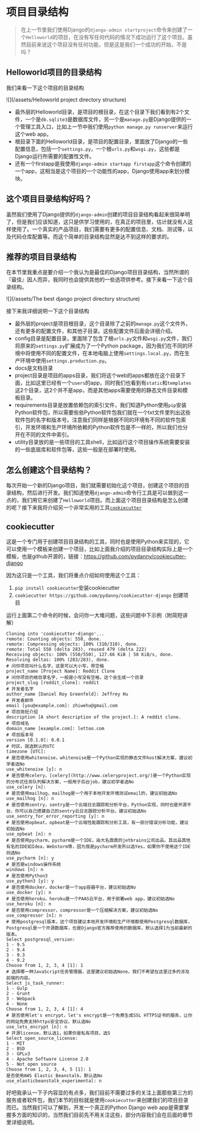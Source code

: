 # 项目目录结构

> 在上一节里我们使用Django的`django-admin startproject`命令来创建了一个`Helloworld`的项目，在没有写任何代码的情况下成功运行了这个项目。虽然目前来说这个项目没有任何功能，但是这是我们一个成功的开始，不是吗？

## Helloworld项目的目录结构

我们来看一下这个项目的目录结构

![](/assets/Helloworld project directory structure)

* 最外层的Helloworld目录，是项目的根目录，在这个目录下我们看到有2个文件，一个是`db.sqlite3`是数据库文件，另一个是`manage.py`是Django提供的一个管理工具入口，比如上一节中我们使用`python manage.py runserver`来运行这个web app。
* 根目录下面的Helloworld目录，是项目的配置目录，里面放了Django的一些配置信息，包括一个`settings.py`，一个根`urls.py`和`wsgi.py`，这些都是Django运行所需要的配置性文件。
* 还有一个firstapp是我使用`django-admin startapp firstapp`这个命令创建的一个app，这相当是这个项目的一个功能性的app，Django使用app来划分模块。

## 这个项目目录结构好吗？

虽然我们使用了Django提供的`django-admin`创建的项目目录结构看起来很简单明了，但是我们应该知道，这只是供学习使用的，在真正的项目里，估计就没有人这样使用了。一个真实的产品项目，我们需要有更多的配置信息、文档、测试等，以及代码仓库配置等。而这个简单的目录结构显然是达不到这样的要求的。

## 推荐的项目目录结构

在本节里我重点是要介绍一个我认为是最佳的Django项目目录结构，当然所谓的『最佳』因人而异，我同时也会提供其他的一些选项供参考。接下来看一下这个目录结构。

![](/assets/The best django project directory structure)

接下来我详细说明一下这个目录结构
* 最外层的project是项目根目录，这个目录除了之前的`manage.py`这个文件外，还有更多的配置文件，和其他子目录。这些配置文件后面会详细介绍。
* config目录是配置目录，里面除了包含了根`urls.py`文件和`wsgi.py`文件，我们将原来的`settings.py`扩展成为了一个Python package，因为我们在不同的环境中将使用不同的配置文件，在本地电脑上使用`settings.local.py`，而在生产环境中使用`settings.production.py`。
* docs是文档目录
* project目录是项目的apps目录，我们将这个web的apps都放在这个目录下面，比如这里已经有一个`users`的app，同时我们也看到有`static`和`templates`这2个目录，这2个并不是app，而是其他apps需要使用的静态文件目录和模板目录。
* requirements目录是放置依赖包的索引文件，我们知道Python使用`pip`安装Python软件包，所以需要些些Python软件包我们就在一个txt文件里列出这些软件包的名字和版本号。注意我们同样是根据不同的环境有不同的软件包索引，开发环境和生产环境所依赖的Python软件包是不一样的，所以我们也分开在不同的文件中索引。
* utility目录放的是一些项目的工具shell，比如运行这个项目操作系统需要安装的一些底层库和软件包等，这些一般是在部署时使用。

## 怎么创建这个目录结构？

每次开始一个新的Django项目，我们就需要初始化这个项目，创建这个项目的目录结构，然后进行开发。我们知道使用`django-admin`命令行工具是可以做到这一点的，我们用它来创建了`Helloworld`项目。而上面这个项目目录结构是怎么创建的呢？接下来我将介绍另一个非常实用的工具[`cookiecutter`](https://github.com/audreyr/cookiecutter)

## cookiecutter

这是一个专门用于创建项目目录结构的工具，同时也是使用Python来实现的，它可以使用一个模板来创建一个项目，比如上面我介绍的项目目录结构实际上是一个模板，也是github开源的，链接：https://github.com/pydanny/cookiecutter-django

因为这只是一个工具，我们将重点介绍如何使用这个工具：

1. `pip install cookiecutter`安装cookiecutter
2. `cookiecutter https://github.com/pydanny/cookiecutter-django` 创建项目

运行上面第二个命令的时候，会问你一大堆问题，这些问题中下示例（附简短讲解）

```
Cloning into 'cookiecutter-django'...
remote: Counting objects: 550, done.
remote: Compressing objects: 100% (310/310), done.
remote: Total 550 (delta 283), reused 479 (delta 222)
Receiving objects: 100% (550/550), 127.66 KiB | 58 KiB/s, done.
Resolving deltas: 100% (283/283), done.
# 问你项目叫什么名字，这里可以大小写，带空格
project_name [Project Name]: Reddit Clone
# 问你项目的根目录名字，一般是小写没有空格，这个会生成一个目录
project_slug [reddit_clone]: reddit
# 开发者名字
author_name [Daniel Roy Greenfeld]: Jeffrey Hu
# 开发者邮件
email [you@example.com]: zhiwehu@gmail.com
# 项目简短介绍
description [A short description of the project.]: A reddit clone.
# 项目域名
domain_name [example.com]: lettoo.com
# 项目版本号
version [0.1.0]: 0.0.1
# 时区，就选默认的UTC
timezone [UTC]: 
# 是否使用whitenoise，whitenoise是一个Python实现的静态文件host解决方案，建议初学者选No
use_whitenoise [y]: n
# 是否使用celery，[celery](http://www.celeryproject.org/)是一个Python实现的分布式任务队列解决方案，一般用于后台job，建议初学者选No
use_celery [n]: 
# 是否使用mailhog，mailhog是一个用于本地开发环境测试email的，建议初始选No
use_mailhog [n]: n
# 是否使用sentry，sentry是一个云端日志跟踪和分析平台，Python实现，同时也是开源平台，你可以自己搭建自己的sentry云日志跟踪分析平台。建议初始选No
use_sentry_for_error_reporting [y]: n
# 是否使用opbeat，opbeat是一个云端性能跟踪和分析工具，有一部分错误分析功能，建议初始选No
use_opbeat [n]: n
# 是否使用pycharm，pycharm是一个IDE，由大名鼎鼎的jetbrains公司出品，其出品其他有名的IDE如Idea，Webstorm等，因为我是pycharm开发所以选Yes，如果你不使用这个IDE则选No
use_pycharm [n]: y
# 是否是windows操作系统
windows [n]: n
# 是否使用Python3
use_python3 [y]: y
# 是否使用docker，docker是一个app容器平台，建议初始选No
use_docker [y]: n
# 是否使用heroku，heroku是一个PAAS云平台，用于部署web app，建议初始选No
use_heroku [n]: n
# 是否使用compressor，compressor是一个压缩解决方案，建议初始选No
use_compressor [n]: n
# 使用postgresql版本，这个项目建议本地开发环境和生产环境都使用Postgresql数据库，Postgresql是一个开源数据库，也是Django官方推荐使用的数据库，默认选择1为当前最新的版本。
Select postgresql_version:
1 - 9.5
2 - 9.4
3 - 9.3
4 - 9.2
Choose from 1, 2, 3, 4 [1]: 1
# 选择哪一种JavaScript任务管理器，这里建议初始选None，我们不希望在这里过多的涉及前端的内容。
Select js_task_runner:
1 - Gulp
2 - Grunt
3 - Webpack
4 - None
Choose from 1, 2, 3, 4 [1]: 4
# 是否使用let's encrypt，let's encrypt是一个免费生成SSL HTTPS证书的服务，让你的网站免费支持https安全协议，默认选No
use_lets_encrypt [n]: n
# 开源license，默认选1，如果你是私有项目，选5
Select open_source_license:
1 - MIT
2 - BSD
3 - GPLv3
4 - Apache Software License 2.0
5 - Not open source
Choose from 1, 2, 3, 4, 5 [1]: 1
是否使用AWS Elastic Beanstalk，默认选No
use_elasticbeanstalk_experimental: n
```
好吧我承认一下子内容显的有点多，我们目前不需要过多的关注上面那些第三方的服务或者软件包，我们本节的目标就是使用`cookiecutter`来创建我们的项目目录而已。当然我们可以了解到，开发一个真正的Python Django web app是需要掌握多方面的知识的，当然我们目前先不用关注这些，部分内容我们会在后面的章节里详细说明。
